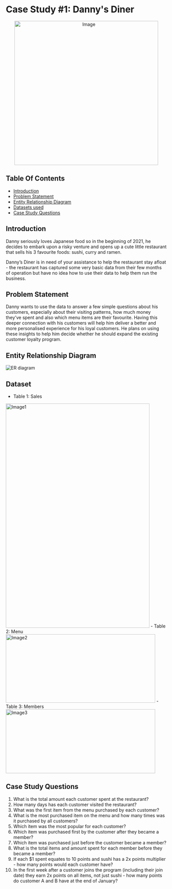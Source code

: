# Case Study #1: Danny's Diner 
<p align="center">
<img src="https://8weeksqlchallenge.com/images/case-study-designs/1.png" alt="Image" width="450" height="450">
  
## Table Of Contents
  - [Introduction](#introduction)
  - [Problem Statement](#problem-statement)
  - [Entity Relationship Diagram](#entity-relationship-diagram)
  - [Datasets used](#dataset)
  - [Case Study Questions](#case-study-questions)
  
## Introduction
Danny seriously loves Japanese food so in the beginning of 2021, he decides to embark upon a risky venture and opens up a cute little restaurant that sells his 3 favourite foods: sushi, curry and ramen.

Danny’s Diner is in need of your assistance to help the restaurant stay afloat - the restaurant has captured some very basic data from their few months of operation but have no idea how to use their data to help them run the business.

## Problem Statement
Danny wants to use the data to answer a few simple questions about his customers, especially about their visiting patterns, how much money they’ve spent and also which menu items are their favourite. Having this deeper connection with his customers will help him deliver a better and more personalised experience for his loyal customers.
He plans on using these insights to help him decide whether he should expand the existing customer loyalty program.

## Entity Relationship Diagram
![ER diagram](https://github.com/phucthichlai/SQL_8weekchallenge/blob/main/Case%20Study%201%20-%20Danny's%20Diner/CS1%20ER%20diagram.png?raw=true)

## Dataset
  - Table 1: Sales
  <img src="https://github.com/phucthichlai/SQL_8weekchallenge/blob/main/Case%20Study%201%20-%20Danny's%20Diner/CS1%20table%20SALES.png?raw=true" alt="Image1" width="450" height="700">
  - Table 2: Menu
  <img src="https://github.com/phucthichlai/SQL_8weekchallenge/blob/main/Case%20Study%201%20-%20Danny's%20Diner/CS1%20table%20MENU.png?raw=true" alt="Image2" width="468" height="214">
  - Table 3: Members
  <img src="https://github.com/phucthichlai/SQL_8weekchallenge/blob/main/Case%20Study%201%20-%20Danny's%20Diner/CS1%20table%20MEMBERS.png?raw=true" alt="Image3" width="468" height="200">
  
## Case Study Questions
1. What is the total amount each customer spent at the restaurant?
2. How many days has each customer visited the restaurant?
3. What was the first item from the menu purchased by each customer?
4. What is the most purchased item on the menu and how many times was it purchased by all customers?
5. Which item was the most popular for each customer?
6. Which item was purchased first by the customer after they became a member?
7. Which item was purchased just before the customer became a member?
8. What is the total items and amount spent for each member before they became a member?
9. If each $1 spent equates to 10 points and sushi has a 2x points multiplier - how many points would each customer have?
10. In the first week after a customer joins the program (including their join date) they earn 2x points on all items, not just sushi - how many points do customer A and B have at the end of January?

